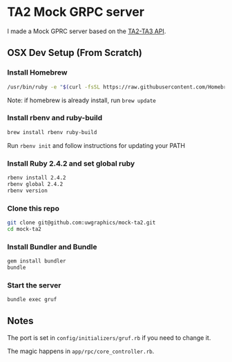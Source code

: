 # TA2 Mock GRPC server

I made a Mock GPRC server based on the [TA2-TA3 API](https://gitlab.com/datadrivendiscovery/ta3ta2-api).

## OSX Dev Setup (From Scratch)

### Install Homebrew
```sh
/usr/bin/ruby -e "$(curl -fsSL https://raw.githubusercontent.com/Homebrew/install/master/install)"
```
Note: if homebrew is already install, run `brew update`

### Install rbenv and ruby-build
```sh
brew install rbenv ruby-build
```
Run `rbenv init` and follow instructions for updating your PATH

### Install Ruby 2.4.2 and set global ruby
```sh
rbenv install 2.4.2
rbenv global 2.4.2
rbenv version
```

### Clone this repo
```sh
git clone git@github.com:uwgraphics/mock-ta2.git
cd mock-ta2
```

### Install Bundler and Bundle
```sh
gem install bundler
bundle
```

### Start the server

```sh
bundle exec gruf
```

## Notes

The port is set in `config/initializers/gruf.rb` if you need to change it.

The magic happens in `app/rpc/core_controller.rb`. 
